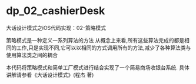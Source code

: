 # dp_02_cashierDesk
大话设计模式之iOS代码实现：02-策略模式

策略模式是一种定义一系列算法的方法
从概念上来看,所有这些算法完成的都是相同的工作,只是实现不同,它可以以相同的方式调用所有的方法,减少了各种算法类与使用算法类之间的耦合

本代码将策略模式和简单工厂模式进行结合实现了一个简易商场收银台系统.
具体讲解请参看《大话设计模式》(程杰 著)
